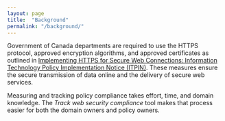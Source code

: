 ```yaml
---
layout: page
title:  "Background"
permalink: "/background/"
---
```


Government of Canada departments are required to use the HTTPS protocol, approved encryption algorithms, and approved certificates as outlined in [Implementing HTTPS for Secure Web Connections: Information Technology Policy Implementation Notice (ITPIN)](https://www.canada.ca/en/treasury-board-secretariat/services/information-technology/policy-implementation-notices/implementing-https-secure-web-connections-itpin.html). These measures ensure the secure transmission of data online and the delivery of secure web services.

Measuring and tracking policy compliance takes effort, time, and domain knowledge. The *Track web security compliance* tool makes that process easier for both the domain owners and policy owners. 
